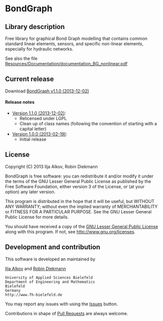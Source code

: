 # BondGraph

## Library description

Free library for graphical Bond Graph modelling that contains common standard linear elements, sensors, and specific non-linear elements, especially for hydraulic networks.

See also the file [Resources/Documentation/documentation_BG_nonlinear.pdf](https://github.com/modelica-3rdparty/BondGraph/raw/master/Resources/Documentation/documentation_BG_nonlinear.pdf)


## Current release

Download [BondGraph v1.1.0 (2013-12-02)](https://github.com/modelica-3rdparty/BondGraph/archive/v1.1.0.zip)

#### Release notes

* [Version 1.1.0 (2013-12-02)](https://github.com/modelica-3rdparty/BondGraph/archive/v1.1.0.zip):
  * Relicensed under LGPL
  * Clean up of class names (following the convention of starting with a capital letter)
* [Version 1.0.0 (2013-02-19)](https://github.com/modelica-3rdparty/BondGraph/archive/v1.0.0.zip):
  * Initial release

## License
Copyright (C) 2013 Ilja Alkov, Robin Diekmann

BondGraph is free software: you can redistribute it and/or modify it under the terms of the GNU Lesser General Public License as published by the Free Software Foundation, either version 3 of the License, or (at your option) any later version.

This program is distributed in the hope that it will be useful, but WITHOUT ANY WARRANTY; without even the implied warranty of MERCHANTABILITY or FITNESS FOR A PARTICULAR PURPOSE. See the GNU Lesser General Public License for more details.

You should have received a copy of the [GNU Lesser General Public License](LICENSE) along with this program. If not, see http://www.gnu.org/licenses.

## Development and contribution
This software is developed an maintained by

[Ilja Alkov](mailto:ilja.alkov@fh-bielefeld.de) and [Robin Diekmann](mailto:robin.diekmann@fh-bielefeld.de)

```
University of Applied Sciences Bielefeld
Department of Engineering and Mathematics
Bielefeld
Germany
http://www.fh-bielefeld.de
```

You may report any issues with using the [Issues](https://github.com/modelica-3rdparty/BondGraph/issues) button.

Contributions in shape of [Pull Requests](https://github.com/modelica-3rdparty/BondGraph/pulls) are always welcome.
